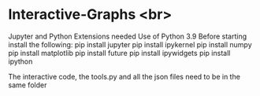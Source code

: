 # Interactive-Graphs <br\>
Jupyter and Python Extensions needed
Use of Python 3.9
Before starting install the following:
pip install jupyter
pip install ipykernel
pip install numpy
pip install matplotlib
pip install future
pip install ipywidgets
pip install ipython

The interactive code, the tools.py and all the json files need to be in the same folder
